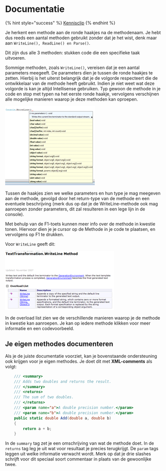 # Documentatie

{% hint style="success" %}
[Kennisclip](https://youtu.be/18YGO18-AAI)
{% endhint %}

Je herkent een methode aan de ronde haakjes na de methodenaam. Je hebt dus reeds een aantal methoden gebruikt zonder dat je het wist, denk maar aan `WriteLine(), ReadLine() en Parse()`.

Dit zijn dus alle 3 methoden: stukken code die een specifieke taak uitvoeren.

Sommige methoden, zoals `WriteLine()`, vereisen dat je een aantal parameters meegeeft. De parameters dien je tussen de ronde haakjes te zetten. Hierbij is het uiterst belangrijk dat je de volgorde respecteert die de ontwikkelaar van de methode heeft gebruikt. Indien je niet weet wat deze volgorde is kan je altijd Intellisense gebruiken. Typ gewoon de methode in je code en stop met typen na het eerste ronde haakje, vervolgens verschijnen alle mogelijke manieren waarop je deze methoden kan oproepen.

![](../../.gitbook/assets/methoden1%20%282%29%20%281%29.png)

Tussen de haakjes zien we welke parameters en hun type je mag meegeven aan de methode, gevolgd door het return-type van de methode en een eventuele beschrijving \(merk dus op dat je de WriteLine-methode ook mag aanroepen zonder parameters, dit zal resulteren in een lege lijn in de console\).

Met behulp van de F1-toets kunnen meer info over de methode in kwestie tonen. Hiervoor dien je je cursor op de Methode in je code te plaatsen, en vervolgens op F1 te drukken.

Voor `WriteLine` geeft dit:

![](../../.gitbook/assets/methoden2%20%282%29%20%281%29.png)

In de overload list zien we de verschillende manieren waarop je de methode in kwestie kan aanroepen. Je kan op iedere methode klikken voor meer informatie en een codevoorbeeld.

## Je eigen methodes documenteren

Als je de juiste documentatie voorziet, kan je bovenstaande ondersteuning ook krijgen voor je eigen methodes. Je doet dit met **XML-comments** als volgt:

```csharp
    /// <summary>
    /// Adds two doubles and returns the result.
    /// </summary>
    /// <returns>
    /// The sum of two doubles.
    /// </returns>
    /// <param name="a">A double precision number.</param>
    /// <param name="b">A double precision number.</param>
    public static double Add(double a, double b)
    {
        return a + b;
    }
```

In de `summary` tag zet je een omschrijving van wat de methode doet. In de `returns` tag leg je uit wat voor resultaat je precies terugkrijgt. De `param` tags leggen uit welke informatie verwacht wordt. Merk op dat je drie slashes schrijft voor dit speciaal soort commentaar in plaats van de gewoonlijke twee.

